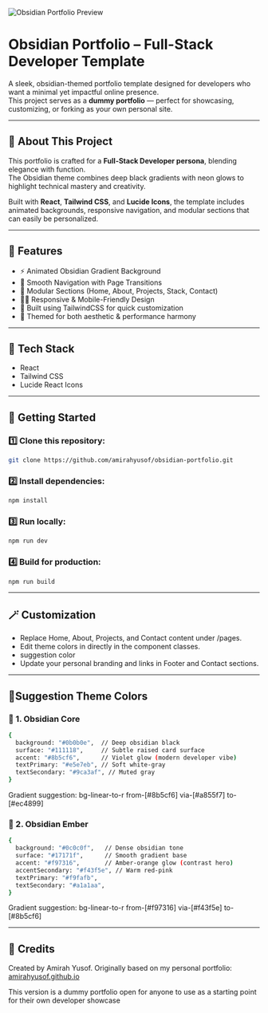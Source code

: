 ![Obsidian Portfolio Preview](./preview.png)

# Obsidian Portfolio – Full-Stack Developer Template

A sleek, obsidian-themed portfolio template designed for developers who want a minimal yet impactful online presence.  
This project serves as a **dummy portfolio** — perfect for showcasing, customizing, or forking as your own personal site.

---

## 🧠 About This Project

This portfolio is crafted for a **Full-Stack Developer persona**, blending elegance with function.  
The Obsidian theme combines deep black gradients with neon glows to highlight technical mastery and creativity.

Built with **React**, **Tailwind CSS**, and **Lucide Icons**, the template includes animated backgrounds, responsive navigation, and modular sections that can easily be personalized.

---

## 🌌 Features

- ⚡ Animated Obsidian Gradient Background  
- 🧭 Smooth Navigation with Page Transitions  
- 💼 Modular Sections (Home, About, Projects, Stack, Contact)  
- 🧑‍💻 Responsive & Mobile-Friendly Design  
- 🎨 Built using TailwindCSS for quick customization  
- 🔮 Themed for both aesthetic & performance harmony  

---

## 🧩 Tech Stack

- React  
- Tailwind CSS  
- Lucide React Icons  

---

## 🚀 Getting Started

### 1️⃣ Clone this repository:
```bash
git clone https://github.com/amirahyusof/obsidian-portfolio.git
```

### 2️⃣ Install dependencies:
```bash
npm install
```

### 3️⃣ Run locally:
```bash
npm run dev
```

### 4️⃣ Build for production:
```bash
npm run build
```
---

## 🪄 Customization

- Replace Home, About, Projects, and Contact content under /pages.
- Edit theme colors in directly in the component classes.
- suggestion color
- Update your personal branding and links in Footer and Contact sections.

---
## 🎨Suggestion Theme Colors
### 🌌 1. Obsidian Core
```bash
{
  background: "#0b0b0e",  // Deep obsidian black
  surface: "#111118",     // Subtle raised card surface
  accent: "#8b5cf6",      // Violet glow (modern developer vibe)
  textPrimary: "#e5e7eb", // Soft white-gray
  textSecondary: "#9ca3af", // Muted gray
}
```
Gradient suggestion:
bg-linear-to-r from-[#8b5cf6] via-[#a855f7] to-[#ec4899]

### 🌌 2. Obsidian Ember
```bash
{
  background: "#0c0c0f",   // Dense obsidian tone
  surface: "#17171f",      // Smooth gradient base
  accent: "#f97316",       // Amber-orange glow (contrast hero)
  accentSecondary: "#f43f5e", // Warm red-pink
  textPrimary: "#f9fafb",
  textSecondary: "#a1a1aa",
}
```
Gradient suggestion:
bg-linear-to-r from-[#f97316] via-[#f43f5e] to-[#8b5cf6]

---
## 🖤 Credits

Created by Amirah Yusof.
Originally based on my personal portfolio: [amirahyusof.github.io](https://amirahyusof.github.io/)

This version is a dummy portfolio open for anyone to use as a starting point for their own developer showcase


